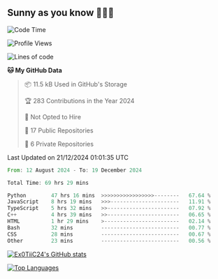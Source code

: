 ## Sunny as you know 🫨🫨👋

<!--START_SECTION:waka-->
![Code Time](http://img.shields.io/badge/Code%20Time-69%20hrs%2053%20mins-blue)

![Profile Views](http://img.shields.io/badge/Profile%20Views-1-blue)

![Lines of code](https://img.shields.io/badge/From%20Hello%20World%20I%27ve%20Written-204.0%20thousand%20lines%20of%20code-blue)

**🐱 My GitHub Data** 

> 📦 11.5 kB Used in GitHub's Storage 
 > 
> 🏆 283 Contributions in the Year 2024
 > 
> 🚫 Not Opted to Hire
 > 
> 📜 17 Public Repositories 
 > 
> 🔑 6 Private Repositories 
 > 

 Last Updated on 21/12/2024 01:01:35 UTC
<!--END_SECTION:waka-->

<!--START_SECTION:code-->

```rust
From: 12 August 2024 - To: 19 December 2024

Total Time: 69 hrs 29 mins

Python        47 hrs 16 mins  >>>>>>>>>>>>>>>>>--------   67.64 %
JavaScript    8 hrs 19 mins   >>>----------------------   11.91 %
TypeScript    5 hrs 32 mins   >>-----------------------   07.92 %
C++           4 hrs 39 mins   >>-----------------------   06.65 %
HTML          1 hr 29 mins    >------------------------   02.14 %
Bash          32 mins         -------------------------   00.77 %
CSS           28 mins         -------------------------   00.67 %
Other         23 mins         -------------------------   00.56 %
```

<!--END_SECTION:code-->
<a href="http://www.github.com/Ex0TiiC24"><img src="https://github-readme-stats.vercel.app/api?username=Ex0TiiC24&show_icons=true&hide=&count_private=true&title_color=0891b2&text_color=ffffff&icon_color=0891b2&bg_color=1c1917&hide_border=true&show_icons=true" alt="Ex0TiiC24's GitHub stats" /></a>

<a href="https://github.com/Ex0TiiC24" align="left"><img src="https://github-readme-stats.vercel.app/api/top-langs/?username=Ex0TiiC24&langs_count=10&title_color=0891b2&text_color=ffffff&icon_color=0891b2&bg_color=1c1917&hide_border=true&locale=en&custom_title=Top%20%Languages" alt="Top Languages" /></a>


